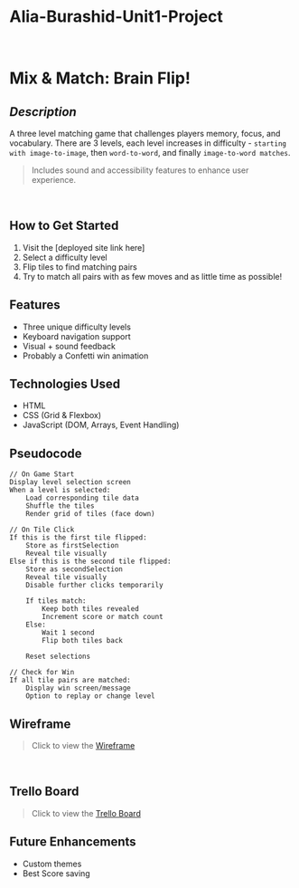 # Alia-Burashid-Unit1-Project

<br>

# **Mix & Match: Brain Flip!**
## *Description*
A three level matching game that challenges players memory, focus, and vocabulary. There are 3 levels, each level increases in difficulty - `starting with image-to-image`, then `word-to-word`, and finally `image-to-word matches`. 

> Includes sound and accessibility features to enhance user experience.

<br>

## **How to Get Started**
1. Visit the [deployed site link here]
2. Select a difficulty level
3. Flip tiles to find matching pairs
4. Try to match all pairs with as few moves and as little time as possible!

## **Features**
* Three unique difficulty levels
* Keyboard navigation support
* Visual + sound feedback
* Probably a Confetti win animation

## **Technologies Used**
* HTML
* CSS (Grid & Flexbox)
* JavaScript (DOM, Arrays, Event Handling)

## **Pseudocode**
```pseudocode
// On Game Start
Display level selection screen
When a level is selected:
    Load corresponding tile data
    Shuffle the tiles
    Render grid of tiles (face down)

// On Tile Click
If this is the first tile flipped:
    Store as firstSelection
    Reveal tile visually
Else if this is the second tile flipped:
    Store as secondSelection
    Reveal tile visually
    Disable further clicks temporarily

    If tiles match:
        Keep both tiles revealed
        Increment score or match count
    Else:
        Wait 1 second
        Flip both tiles back

    Reset selections

// Check for Win
If all tile pairs are matched:
    Display win screen/message
    Option to replay or change level
```
## **Wireframe**
> Click to view the [Wireframe](https://docs.google.com/document/d/1flJDGPS6NSvPXU3d418SveFGa79aLtH9sT6U-t2QPmo/edit?tab=t.0)

<br>

## **Trello Board**
> Click to view the [Trello Board](https://trello.com/invite/b/686f635c34610b048cbc9045/ATTI03b51c6fdbeab0e5167f4c098ef5810405EC98C4/alia-burashed-mix-and-match)
## **Future Enhancements**
* Custom themes
* Best Score saving 

